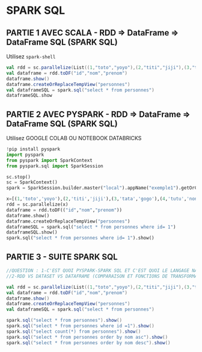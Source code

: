 # SPARK SQL

## PARTIE 1 AVEC SCALA - RDD => DataFrame => DataFrame SQL (SPARK SQL)

Utilisez `spark-shell`

```scala
val rdd = sc.parallelize(List((1,"toto","yoyo"),(2,"titi","jiji"),(3,"tata","gogo"),(4,"tutu","nono")))
val dataframe = rdd.toDF("id","nom","prenom")
dataframe.show()
dataframe.createOrReplaceTempView("personnes")
val dataframeSQL = spark.sql("select * from personnes")
dataframeSQL.show
```

## PARTIE 2 AVEC PYSPARK - RDD => DataFrame => DataFrame SQL (SPARK SQL)

Utilisez GOOGLE COLAB OU NOTEBOOK DATABRICKS

```python
!pip install pyspark
import pyspark
from pyspark import SparkContext
from pyspark.sql import SparkSession

sc.stop()
sc = SparkContext()
spark = SparkSession.builder.master("local").appName("exemple1").getOrCreate()

x=[(1,'toto','yoyo'),(2,'titi','jiji'),(3,'tata','gogo'),(4,'tutu','nono')]
rdd = sc.parallelize(x)
dataframe = rdd.toDF(("id","nom","prenom"))
dataframe.show()
dataframe.createOrReplaceTempView("personnes")
dataframeSQL = spark.sql("select * from personnes where id= 1")
dataframeSQL.show()
spark.sql("select * from personnes where id= 1").show()
```

## PARTIE 3 - SUITE SPARK SQL

```scala
//QUESTION : 1-C'EST QUOI PYSPARK-SPARK SQL ET C'EST QUOI LE LANGAGE NATIF DE SPARK
//2-RDD VS DATASET VS DATAFRAME (COMPARAISON ET FONCTIONS DE TRANSFORMATIONS)

val rdd = sc.parallelize(List((1,"toto","yoyo"),(2,"titi","jiji"),(3,"tata","gogo"),(4,"tutu","nono")))
val dataframe = rdd.toDF("id","nom","prenom")
dataframe.show()
dataframe.createOrReplaceTempView("personnes")
val dataframeSQL = spark.sql("select * from personnes")

spark.sql("select * from personnes").show()
spark.sql("select * from personnes where id =1").show()
spark.sql("select count(*) from personnes").show()
spark.sql("select * from personnes order by nom asc").show()
spark.sql("select * from personnes order by nom desc").show()
```

